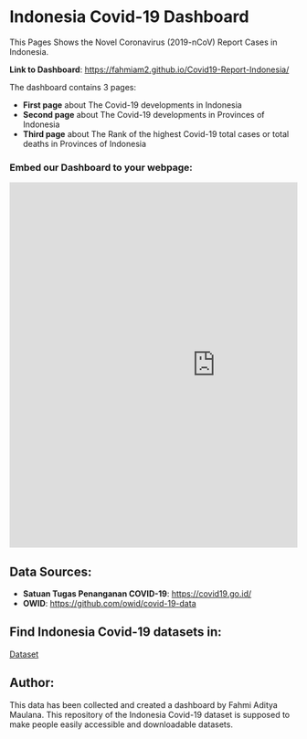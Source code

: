 # Indonesia Covid-19 Dashboard

This Pages Shows the Novel Coronavirus (2019-nCoV) Report Cases in Indonesia.

__Link to Dashboard__: https://fahmiam2.github.io/Covid19-Report-Indonesia/

The dashboard contains 3 pages:
- __First page__ about The Covid-19 developments in Indonesia
- __Second page__ about The Covid-19 developments in Provinces of Indonesia
- __Third page__ about The Rank of the highest Covid-19 total cases or total deaths in Provinces of Indonesia

### Embed our Dashboard to your webpage:

<pre><iframe width="720" height="640" src="https://datastudio.google.com/embed/reporting/292c2afe-b438-44a4-89f6-93cb50668515/page/q4fIC" frameborder="0" style="border:0" allowfullscreen></iframe></pre>

## Data Sources:
- __Satuan Tugas Penanganan COVID-19__: https://covid19.go.id/
- __OWID__: https://github.com/owid/covid-19-data

## Find Indonesia Covid-19 datasets in:
[Dataset](https://github.com/fahmiam2/Covid19-Report-Indonesia/tree/main/Dataset)

## Author:

This data has been collected and created a dashboard by Fahmi Aditya Maulana.
This repository of the Indonesia Covid-19 dataset is supposed to make people easily accessible and downloadable datasets.   

